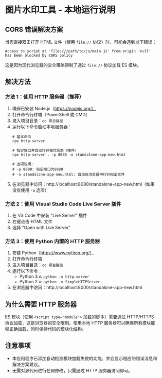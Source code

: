 # 图片水印工具 - 本地运行说明

## CORS 错误解决方案

当您直接双击打开 HTML 文件（使用 `file://` 协议）时，可能会遇到以下错误：

```
Access to script at 'file:///path/to/js/main.js' from origin 'null' has been blocked by CORS policy
```

这是因为现代浏览器的安全策略限制了通过 `file://` 协议加载 ES 模块。

## 解决方法

### 方法 1：使用 HTTP 服务器（推荐）

1. 确保已安装 Node.js（https://nodejs.org/）
2. 打开命令行终端（PowerShell 或 CMD）
3. 进入项目目录：`cd 项目路径`
4. 运行以下命令启动本地服务器：
   ```
   # 基本命令
   npx http-server
   
   # 指定端口并自动打开独立版本（推荐）
   npx http-server . -p 8080 -o standalone-app-new.html
   
   # 选项说明：
   # -p 8080: 指定端口为8080
   # -o standalone-app-new.html: 自动在浏览器中打开指定文件
   ```
5. 在浏览器中访问：http://localhost:8080/standalone-app-new.html（如果没有使用 `-o` 选项）

### 方法 2：使用 Visual Studio Code Live Server 插件

1. 在 VS Code 中安装 "Live Server" 插件
2. 右键点击 HTML 文件
3. 选择 "Open with Live Server"

### 方法 3：使用 Python 内置的 HTTP 服务器

1. 安装 Python（https://www.python.org/）
2. 打开命令行终端
3. 进入项目目录：`cd 项目路径`
4. 运行以下命令：
   - Python 3.x: `python -m http.server`
   - Python 2.x: `python -m SimpleHTTPServer`
5. 在浏览器中访问：http://localhost:8000/standalone-app-new.html

## 为什么需要 HTTP 服务器

ES 模块（使用 `<script type="module">` 加载的脚本）需要通过 HTTP/HTTPS 协议加载，这是浏览器的安全限制。使用本地 HTTP 服务器可以确保所有模块能够正确加载，同时保持代码的模块化结构。

## 注意事项

- 本应用程序已添加自动检测模块加载失败的功能，并会显示相应的错误消息和解决方案建议。
- 无需对源代码进行任何修改，只需通过 HTTP 服务器访问即可。 